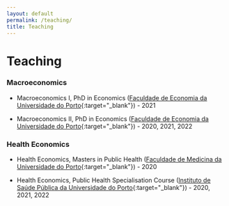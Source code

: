 ```yaml
---
layout: default
permalink: /teaching/
title: Teaching
---
```

# Teaching

### Macroeconomics
- Macroeconomics I, PhD in Economics ([Faculdade de Economia da Universidade do Porto](http://www.fep.up.pt){:target="_blank"}) - 2021

- Macroeconomics II, PhD in Economics ([Faculdade de Economia da Universidade do Porto](http://www.fep.up.pt){:target="_blank"}) - 2020, 2021, 2022

### Health Economics
- Health Economics, Masters in Public Health ([Faculdade de Medicina da Universidade do Porto](http://www.fm.up.pt){:target="_blank"}) - 2020

- Health Economics, Public Health Specialisation Course ([Instituto de Saúde Pública da Universidade do Porto](http://ispup.up.pt){:target="_blank"}) - 2020, 2021, 2022
